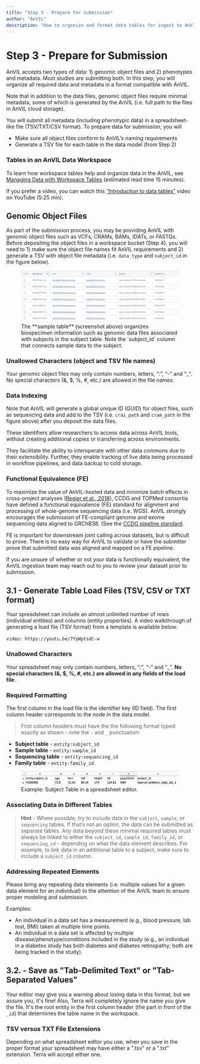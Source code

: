 ```yaml
---
title: "Step 3 - Prepare for submission"
author: "AnVIL"
description: "How to organize and format data tables for ingest to AnVIL"
---
```


# Step 3 - Prepare for Submission
<hero>AnVIL accepts two types of data:  1) genomic object files and 2) phenotypes and metadata. 
Most studies are submitting both.
In this step, you will organize all required data and metadata in a format compatible with AnVIL.    

 Note that in addition to the data files, genomic object files require minimal metadata, some of which is generated by the AnVIL (i.e. full path to the files in AnVIL cloud storage). </hero>

You will submit all metadata (including phenotypic data) in a spreadsheet-like file (TSV/TXT/CSV format). To prepare data for submission, you will
- Make sure all object files conform to AnVIL’s naming requirements
- Generate a TSV file for each table in the data model (from Step 2)

### Tables in an AnVIL Data Workspace

To learn how workspace tables help and organize data in the AnVIL, see [Managing Data with Workspace Tables](https://support.terra.bio/hc/en-us/articles/360025758392-Managing-data-with-workspace-tables-) (estimated read time 15 minutes).

If you prefer a video, you can watch this [“Introduction to data tables”](https://youtu.be/IeLywroCNNA) video on YouTube (5:25 min).


## Genomic Object Files

As part of the submission process, you may be providing AnVIL with genomic object files such as VCFs, CRAMs, BAMs, IDATs, or FASTQs. Before depositing the object files in a workspace bucket (Step 4), you will need to 1) make sure the object file names fit AnVIL requirements and 2) generate a TSV with object file metadata (i.e. `data_type` and `subject_id` in the figure below).        
<figure>
<img src="./_images/sample-table.png" alt="Data Model"/>
<figure-caption>The **sample table** (screenshot above) organizes biospecimen information such as genomic data files associated with subjects in the subject table. Note the `subject_id` column that connects sample data to the subject. 
</figure-caption>
</figure>

### Unallowed Characters (object and TSV file names)

Your genomic object files may only contain numbers, letters, “:”, “-” and “_”. No special characters (&, $, %, #, etc.) are allowed in the file names.   


### Data Indexing

Note that AnVIL will generate a global unique ID (GUID) for object files, such as sequencing data and add to the TSV (i.e. `crai_path` and `cram_path` in the figure above) after you deposit the data files. 

These identifiers allow researchers to access data across AnVIL tools, without creating additional copies or transferring across environments.

They facilitate the ability to interoperate with other data commons due to their extensibility. Further, they enable tracking of live data being processed in workflow pipelines, and data backup to cold storage.


### Functional Equivalence (FE)

To maximize the value of AnVIL-hosted data and minimize batch effects in cross-project analyses ([Regier et al., 2018](https://pubmed.ncbi.nlm.nih.gov/30279509/)), CCDG and TOPMed consortia have defined a functional equivalence (FE) standard for alignment and processing of whole-genome sequencing data (i.e. WGS).  AnVIL strongly encourages the submission of FE-compliant genome and exome sequencing data aligned to GRChB38. (See the [CCDG pipeline standard](https://github.com/CCDG/Pipeline-Standardization/blob/master/PipelineStandard.md).

FE is important for downstream joint calling across datasets, but is difficult to prove.  There is no easy way for AnVIL to validate or have the submitter prove that submitted data was aligned and mapped on a FE pipeline.

If you are unsure of whether or not your data is functionally equivalent, the AnVIL ingestion team may reach out to you to review your dataset prior to submission.

## 3.1 - Generate Table Load Files (TSV, CSV or TXT format)

Your spreadsheet can include an almost unlimited number of rows (individual entities) and columns (entity properties). A video walkthrough of generating a load file (TSV format)  from a template is available below:

`video: https://youtu.be/7YyWptsdC-w`


### Unallowed Characters
Your spreadsheet may only contain numbers, letters, “:”, “-” and “_”. **No special characters (&, $, %, #, etc.) are allowed in any fields of the load file**.

### Required Formatting

The first column in the load file is the identifier key (ID field). The first column header corresponds to the node in the data model.

>First column headers must have the the following format typed exactly as shown - note the `:` and `_` punctuation:

- **Subject table** - `entity:subject_id`
- **Sample table** - `entity:sample_id`
- **Sequencing table** - `entity:sequencing_id`
- **Family table** - `entity:family_id`


<figure>
<img src="./_images/subject-spreadsheet.png" alt="Subject spreadsheet image."/>
<figure-caption>Example: Subject Table in a spreadsheet editor.</figure-caption>
</figure>


### Associating Data in Different Tables

>**Hint** - Where possible, try to include data in the `subject`, `sample`, or `sequencing` tables. If that’s not an option, the data can be submitted as separate tables. Any data beyond these minimal required tables must always be linked to either the `subject_id`, `sample_id`, `family_id`, or `sequencing_id` - depending on what the data element describes. For example, to link data in an additional table to a subject, make sure to include a `subject_id` column.

### Addressing Repeated Elements
Please bring any repeating data elements (i.e. multiple values for a given data element for an individual) to the attention of the AnVIL team to ensure proper modeling and submission.

Examples:
- An individual in a data set has a measurement (e.g., blood pressure, lab test, BMI) taken at multiple time points.
- An individual in a data set is affected by multiple disease/phenotype/conditions included in the study (e.g., an individual in a diabetes study has both diabetes and diabetes retinopathy; both are being tracked in the study).

## 3.2. - Save as "Tab-Delimited Text" or "Tab-Separated Values"
Your editor may give you a warning about losing data in this format, but we assure you, it's fine! Also, Terra will completely ignore the name you give the file. It's the root entity in the first column header (the part in front of the `_id`) that determines the table name in the workspace.

### TSV versus TXT File Extensions
Depending on what spreadsheet editor you use, when you save in the proper format your spreadsheet may have either a ".tsv" or a ".txt" extension. Terra will accept either one.

